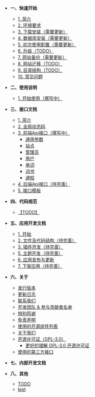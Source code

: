- **一、快速开始**
	- [1. 简介](/manual/start/introduction)
	- [2. 环境要求](/manual/start/requirements)
	- [3. 下载安装（需要更新）](/manual/start/install)
	- [4. 数据库安装（需要更新）](/manual/start/database)
	- [5. 初次使用配置（需要更新）](/manual/start/initial-configuration)
	- [6. 升级（TODO）](/manual/start/upgrade)
	- [7. 网站备份（需要更新）](/manual/start/backup)
	- [8. 网站迁移（TODO）](/manual/start/migration)
	- [9. 目录结构（TODO）](/manual/start/directory-structure)
	- [10. 常见问题](/manual/start/faq)

- **二、使用说明**
	- [1. 开始使用（撰写中）](/manual/instructions/start-using)

- **三、接口文档**
	- [1. 简介](/manual/api/introduction)
	- [2. 全局状态码](/manual/api/status-code)
	- [3. 前端Api接口（撰写中）](/manual/api/frontend-interface/overview)
        - [通用参数](/manual/api/frontend-interface/General)
        - [站点](/manual/api/frontend-interface/Site)
        - [管理员](/manual/api/frontend-interface/Admin)
        - [用户](/manual/api/frontend-interface/User)
        - [单词](/manual/api/frontend-interface/Words)
        - [词书](/manual/api/frontend-interface/Wordbooks)
        - [通知](/manual/api/frontend-interface/Notice)
	- [4. 后端Api接口（待完善）](/manual/api/backend-interface)
	- [5. 接口模板](/manual/api/interface-template)

- **四、代码规范**
	- [【TODO】](/manual/standard/xxx)

- **五、应用开发文档**
	- [1. 开始](/manual/app-developer/start)
	- [2. 文件及代码结构（待完善）](/manual/app-developer/file-structure)
	- [3. 插件开发（待完善）](/manual/app-developer/plugin/overview)
	- [5. 主题开发（待完善）](/manual/app-developer/theme/overview)
	- [6. 应用发布与更新](/manual/app-developer/release-and-update)
	- [7. 下架应用（待完善）](/manual/app-developer/downshelf)

- **六、关于**
	- [发行版本](/manual/about/version/release)
	- [更新日志](/manual/about/version/changelog)
	- [联系我们](/manual/about/contact)
	- [开发团队 & 参与贡献者名单](/manual/about/contributors)
	- [特别鸣谢](/manual/about/acknowledgement)
	- [免责声明](/manual/about/disclaimer)
	- [使用的开源组件列表](/manual/about/open-source-project)
	- [关于我们](/manual/about/about-us)
	- [开源许可证（GPL-3.0）](/manual/about/License/GPL-3.0)
		- [更好的理解 GPL-3.0 开源许可证](/manual/about/License/have-a-better-understanding-of-GPL-3.0)
	- [使用的第三方接口](/manual/about/third-party-interface)

- **七、内部开发文档**

- **八、其他**
    - [TODO](/manual/todo)
    - [test](/manual/test)